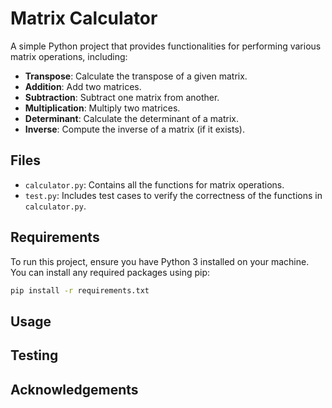 # Matrix Calculator

A simple Python project that provides functionalities for performing various matrix operations, including:

- **Transpose**: Calculate the transpose of a given matrix.
- **Addition**: Add two matrices.
- **Subtraction**: Subtract one matrix from another.
- **Multiplication**: Multiply two matrices.
- **Determinant**: Calculate the determinant of a matrix.
- **Inverse**: Compute the inverse of a matrix (if it exists).

## Files

- `calculator.py`: Contains all the functions for matrix operations.
- `test.py`: Includes test cases to verify the correctness of the functions in `calculator.py`.

## Requirements

To run this project, ensure you have Python 3 installed on your machine. You can install any required packages using pip:

```bash
pip install -r requirements.txt
```

## Usage

## Testing

## Acknowledgements